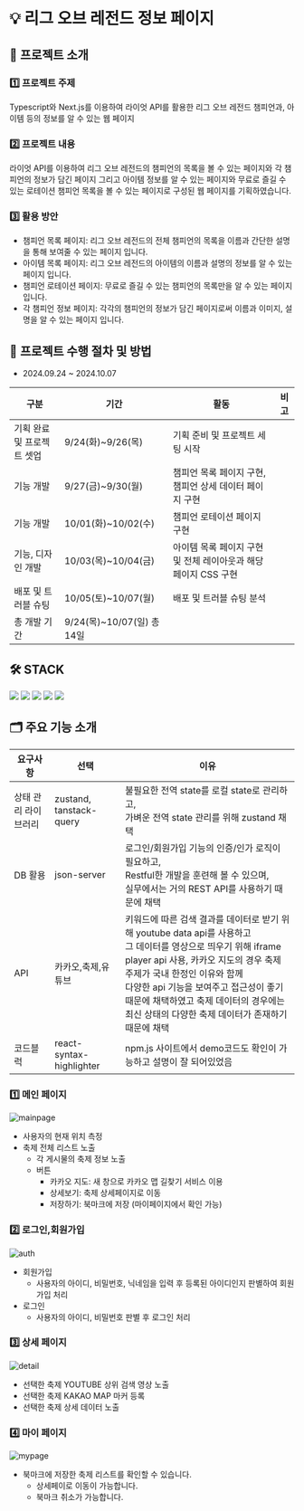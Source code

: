 # :bulb: 리그 오브 레전드 정보 페이지

## :tada: 프로젝트 소개

### :one: 프로젝트 주제
Typescript와 Next.js를 이용하여 라이엇 API를 활용한 리그 오브 레전드 챔피언과, 아이템 등의 정보를 알 수 있는 웹 페이지

### :two: 프로젝트 내용
라이엇 API를 이용하여 리그 오브 레전드의 챔피언의 목록을 볼 수 있는 페이지와 각 챔피언의 정보가 담긴 페이지 그리고 아이템 정보를 알 수 있는 페이지와 무료로 즐길 수 있는 로테이션 챔피언 목록을 볼 수 있는 페이지로 구성된 웹 페이지를 기획하였습니다.

### :three: 활용 방안
- 챔피언 목록 페이지: 리그 오브 레전드의 전체 챔피언의 목록을 이름과 간단한 설명을 통해 보여줄 수 있는 페이지 입니다.
- 아이템 목록 페이지: 리그 오브 레전드의 아이템의 이름과 설명의 정보를 알 수 있는 페이지 입니다.
- 챔피언 로테이션 페이지: 무료로 즐길 수 있는 챔피언의 목록만을 알 수 있는 페이지 입니다.
- 각 챔피언 정보 페이지: 각각의 챔피언의 정보가 담긴 페이지로써 이름과 이미지, 설명을 알 수 있는 페이지 입니다.

## :date: 프로젝트 수행 절차 및 방법

- 2024.09.24 ~ 2024.10.07

| 구분                     | 기간                        | 활동                                                      | 비고                                            |
| ------------------------ | --------------------------- | --------------------------------------------------------- | ----------------------------------------------- |
| 기획 완료 및 프로젝트 셋업         | 9/24(화)~9/26(목)            | 기획 준비 및 프로젝트 세팅 시작 |                                                 |
| 기능 개발            | 9/27(금)~9/30(월)               |     챔피언 목록 페이지 구현, 챔피언 상세 데이터 페이지 구현                     |                            |
| 기능 개발            | 10/01(화)~10/02(수)               |        챔피언 로테이션 페이지 구현                     |  |
| 기능, 디자인 개발 | 10/03(목)~10/04(금) | 아이템 목록 페이지 구현 및 전체 레이아웃과 해당 페이지 CSS 구현                     |                                  |
| 배포 및 트러블 슈팅           | 10/05(토)~10/07(월)               | 배포 및 트러블 슈팅 분석                   |                                                 |
| 총 개발 기간             | 9/24(목)~10/07(일) 총 14일 |                                                           |

## :hammer_and_wrench: STACK

<img src="https://img.shields.io/badge/Next.js-000000?style=flat-square&logo=Next.js&logoColor=white"/>
<img src="https://img.shields.io/badge/Typescript-3178C6?style=flat-square&logo=Typescript&logoColor=white"/>
<img src="https://img.shields.io/badge/Tailwind CSS-06B6D4?style=flat-square&logo=Tailwind CSS&logoColor=white"/>
<img src="https://img.shields.io/badge/JavaScript-F7DF1E?style=flat-square&logo=javascript&logoColor=black"/>
<img src="https://img.shields.io/badge/React-61DAFB?style=flat-square&logo=React&logoColor=black"/>

## :card_index_dividers: 주요 기능 소개

| 요구사항              | 선택                     | 이유                                                                                               |
| --------------------- | ------------------------ | -------------------------------------------------------------------------------------------------- |
| 상태 관리 라이브러리 | zustand, tanstack-query                 | 불필요한 전역 state를 로컬 state로 관리하고, <br/>가벼운 전역 state 관리를 위해 zustand 채택 |
| DB 활용       | json-server            | 로그인/회원가입 기능의 인증/인가 로직이 필요하고, <br/>Restful한 개발을 훈련해 볼 수 있으며,<br/> 실무에서는 거의 REST API를 사용하기 때문에 채택             |
| API                | 카카오,축제,유튜브                    | 키워드에 따른 검색 결과를 데이터로 받기 위해 youtube data api를 사용하고<br/> 그 데이터를 영상으로 띄우기 위해 iframe player api 사용, 카카오 지도의 경우 축제 주제가 국내 한정인 이유와 함께<br/> 다양한 api 기능을 보여주고 접근성이 좋기 때문에 채택하였고 축제 데이터의 경우에는 최신 상태의 다양한 축제 데이터가 존재하기 때문에 채택   |
| 코드블럭              | react-syntax-highlighter | npm.js 사이트에서 demo코드도 확인이 가능하고 설명이 잘 되어있었음                                  |
### :one: 메인 페이지

![mainpage](https://github.com/user-attachments/assets/b69e279b-268c-429c-ba43-0633fbd3be8c)


- 사용자의 현재 위치 측정
- 축제 전체 리스트 노출
  - 각 게시물의 축제 정보 노출
  - 버튼
    - 카카오 지도: 새 창으로 카카오 맵 길찾기 서비스 이용 
    - 상세보기: 축제 상세페이지로 이동
    - 저장하기: 북마크에 저장 (마이페이지에서 확인 가능) 

### :two: 로그인,회원가입

![auth](https://github.com/user-attachments/assets/de79eb2c-1ae6-4522-b531-df2c10733340)

- 회원가입
  - 사용자의 아이디, 비밀번호, 닉네임을 입력 후 등록된 아이디인지 판별하여 회원가입 처리
- 로그인
  - 사용자의 아이디, 비밀번호 판별 후 로그인 처리

### :three: 상세 페이지

![detail](https://github.com/user-attachments/assets/528f9e60-5b55-49ad-b2e9-1fa4a5446b86)

- 선택한 축제 YOUTUBE 상위 검색 영상 노출
- 선택한 축제 KAKAO MAP 마커 등록
- 선택한 축제 상세 데이터 노출

### :four: 마이 페이지

![mypage](https://github.com/user-attachments/assets/271c0e55-9708-4d53-83d1-9b9c809ab39f)

- 북마크에 저장한 축제 리스트를 확인할 수 있습니다.
  - 상세페이로 이동이 가능합니다.
  - 북마크 취소가 가능합니다.

